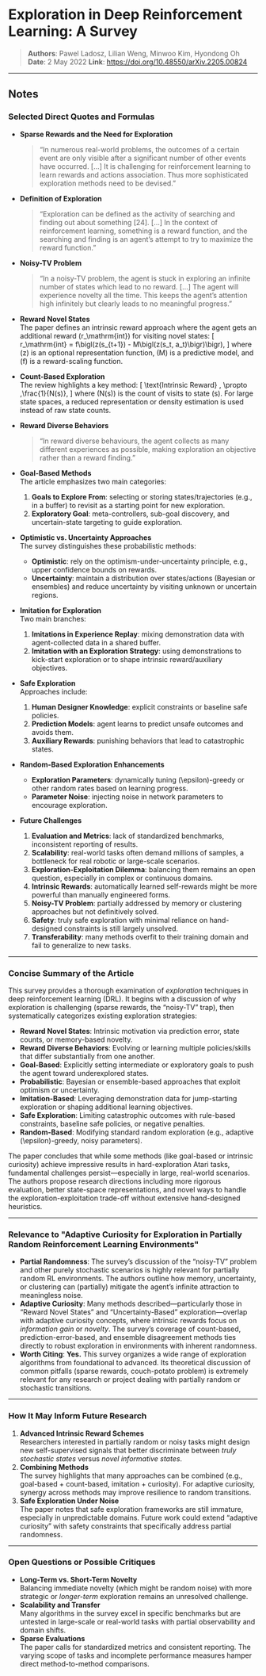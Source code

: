 # Exploration in Deep Reinforcement Learning: A Survey

> **Authors**: Pawel Ladosz, Lilian Weng, Minwoo Kim, Hyondong Oh
> **Date**: 2 May 2022
> **Link**: <https://doi.org/10.48550/arXiv.2205.00824>

---

## Notes

### Selected Direct Quotes and Formulas

- **Sparse Rewards and the Need for Exploration**  
  > “In numerous real-world problems, the outcomes of a certain event are only visible after a significant number of other events have occurred. [...] It is challenging for reinforcement learning to learn rewards and actions association. Thus more sophisticated exploration methods need to be devised.”

- **Definition of Exploration**  
  > “Exploration can be defined as the activity of searching and finding out about something [24]. [...] In the context of reinforcement learning, something is a reward function, and the searching and finding is an agent’s attempt to try to maximize the reward function.”

- **Noisy-TV Problem**  
  > “In a noisy-TV problem, the agent is stuck in exploring an infinite number of states which lead to no reward. [...] The agent will experience novelty all the time. This keeps the agent’s attention high infinitely but clearly leads to no meaningful progress.”

- **Reward Novel States**  
  The paper defines an intrinsic reward approach where the agent gets an additional reward \(r_\mathrm{int}\) for visiting novel states:
  \[
    r_\mathrm{int} = f\bigl(z(s_{t+1}) - M\bigl(z(s_t, a_t)\bigr)\bigr),
  \]
  where \(z\) is an optional representation function, \(M\) is a predictive model, and \(f\) is a reward-scaling function.  

- **Count-Based Exploration**  
  The review highlights a key method:
  \[
    \text{Intrinsic Reward} \, \propto \,\frac{1}{N(s)},
  \]
  where \(N(s)\) is the count of visits to state \(s\). For large state spaces, a reduced representation or density estimation is used instead of raw state counts.

- **Reward Diverse Behaviors**  
  > “In reward diverse behaviours, the agent collects as many different experiences as possible, making exploration an objective rather than a reward finding.”

- **Goal-Based Methods**  
  The article emphasizes two main categories:
  1. **Goals to Explore From**: selecting or storing states/trajectories (e.g., in a buffer) to revisit as a starting point for new exploration.  
  2. **Exploratory Goal**: meta-controllers, sub-goal discovery, and uncertain-state targeting to guide exploration.

- **Optimistic vs. Uncertainty Approaches**  
  The survey distinguishes these probabilistic methods:  
  - **Optimistic**: rely on the optimism-under-uncertainty principle, e.g., upper confidence bounds on rewards.  
  - **Uncertainty**: maintain a distribution over states/actions (Bayesian or ensembles) and reduce uncertainty by visiting unknown or uncertain regions.

- **Imitation for Exploration**  
  Two main branches:  
  1. **Imitations in Experience Replay**: mixing demonstration data with agent-collected data in a shared buffer.  
  2. **Imitation with an Exploration Strategy**: using demonstrations to kick-start exploration or to shape intrinsic reward/auxiliary objectives.

- **Safe Exploration**  
  Approaches include:  
  1. **Human Designer Knowledge**: explicit constraints or baseline safe policies.  
  2. **Prediction Models**: agent learns to predict unsafe outcomes and avoids them.  
  3. **Auxiliary Rewards**: punishing behaviors that lead to catastrophic states.

- **Random-Based Exploration Enhancements**  
  - **Exploration Parameters**: dynamically tuning \(\epsilon\)-greedy or other random rates based on learning progress.  
  - **Parameter Noise**: injecting noise in network parameters to encourage exploration.

- **Future Challenges**  
  1. **Evaluation and Metrics**: lack of standardized benchmarks, inconsistent reporting of results.  
  2. **Scalability**: real-world tasks often demand millions of samples, a bottleneck for real robotic or large-scale scenarios.  
  3. **Exploration-Exploitation Dilemma**: balancing them remains an open question, especially in complex or continuous domains.  
  4. **Intrinsic Rewards**: automatically learned self-rewards might be more powerful than manually engineered forms.  
  5. **Noisy-TV Problem**: partially addressed by memory or clustering approaches but not definitively solved.  
  6. **Safety**: truly safe exploration with minimal reliance on hand-designed constraints is still largely unsolved.  
  7. **Transferability**: many methods overfit to their training domain and fail to generalize to new tasks.

---

### Concise Summary of the Article

This survey provides a thorough examination of *exploration* techniques in deep reinforcement learning (DRL). It begins with a discussion of why exploration is challenging (sparse rewards, the “noisy-TV” trap), then systematically categorizes existing exploration strategies:

- **Reward Novel States**: Intrinsic motivation via prediction error, state counts, or memory-based novelty.  
- **Reward Diverse Behaviors**: Evolving or learning multiple policies/skills that differ substantially from one another.  
- **Goal-Based**: Explicitly setting intermediate or exploratory goals to push the agent toward underexplored states.  
- **Probabilistic**: Bayesian or ensemble-based approaches that exploit optimism or uncertainty.  
- **Imitation-Based**: Leveraging demonstration data for jump-starting exploration or shaping additional learning objectives.  
- **Safe Exploration**: Limiting catastrophic outcomes with rule-based constraints, baseline safe policies, or negative penalties.  
- **Random-Based**: Modifying standard random exploration (e.g., adaptive \(\epsilon\)-greedy, noisy parameters).

The paper concludes that while some methods (like goal-based or intrinsic curiosity) achieve impressive results in hard-exploration Atari tasks, fundamental challenges persist—especially in large, real-world scenarios. The authors propose research directions including more rigorous evaluation, better state-space representations, and novel ways to handle the exploration-exploitation trade-off without extensive hand-designed heuristics.

---

### Relevance to "Adaptive Curiosity for Exploration in Partially Random Reinforcement Learning Environments"

- **Partial Randomness**: The survey’s discussion of the “noisy-TV” problem and other purely stochastic scenarios is highly relevant for partially random RL environments. The authors outline how memory, uncertainty, or clustering can (partially) mitigate the agent’s infinite attraction to meaningless noise.
- **Adaptive Curiosity**: Many methods described—particularly those in “Reward Novel States” and “Uncertainty-Based” exploration—overlap with adaptive curiosity concepts, where intrinsic rewards focus on *information gain* or *novelty*. The survey’s coverage of count-based, prediction-error-based, and ensemble disagreement methods ties directly to robust exploration in environments with inherent randomness.
- **Worth Citing**: **Yes.** This survey organizes a wide range of exploration algorithms from foundational to advanced. Its theoretical discussion of common pitfalls (sparse rewards, couch-potato problem) is extremely relevant for any research or project dealing with partially random or stochastic transitions.

---

### How It May Inform Future Research

1. **Advanced Intrinsic Reward Schemes**  
   Researchers interested in partially random or noisy tasks might design new self-supervised signals that better discriminate between *truly stochastic states* versus *novel informative states*.
2. **Combining Methods**  
   The survey highlights that many approaches can be combined (e.g., goal-based + count-based, imitation + curiosity). For adaptive curiosity, synergy across methods may improve resilience to random transitions.
3. **Safe Exploration Under Noise**  
   The paper notes that safe exploration frameworks are still immature, especially in unpredictable domains. Future work could extend “adaptive curiosity” with safety constraints that specifically address partial randomness.

---

### Open Questions or Possible Critiques

- **Long-Term vs. Short-Term Novelty**  
  Balancing immediate novelty (which might be random noise) with more strategic or *longer-term* exploration remains an unresolved challenge.  
- **Scalability and Transfer**  
  Many algorithms in the survey excel in specific benchmarks but are untested in large-scale or real-world tasks with partial observability and domain shifts.  
- **Sparse Evaluations**  
  The paper calls for standardized metrics and consistent reporting. The varying scope of tasks and incomplete performance measures hamper direct method-to-method comparisons.
